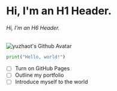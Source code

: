 # Hi, I'm an H1 Header.
###### Hi, I'm an H6 Header.

![yuzhaot's Github Avatar](https://github.com/user-attachments/assets/1c4e4e66-d378-4c7b-8322-3df6fe42759b)

``` python
print("Hello, world!")
```

- [ ] Turn on GitHub Pages
- [ ] Outline my portfolio
- [ ] Introduce myself to the world
